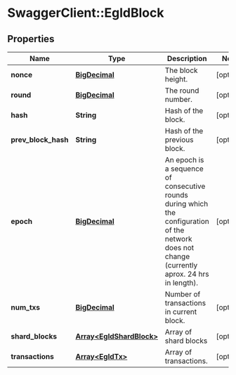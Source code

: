 # SwaggerClient::EgldBlock

## Properties
Name | Type | Description | Notes
------------ | ------------- | ------------- | -------------
**nonce** | [**BigDecimal**](BigDecimal.md) | The block height. | [optional] 
**round** | [**BigDecimal**](BigDecimal.md) | The round number. | [optional] 
**hash** | **String** | Hash of the block. | [optional] 
**prev_block_hash** | **String** | Hash of the previous block. | [optional] 
**epoch** | [**BigDecimal**](BigDecimal.md) | An epoch is a sequence of consecutive rounds during which the configuration of the network does not change (currently aprox. 24 hrs in length). | [optional] 
**num_txs** | [**BigDecimal**](BigDecimal.md) | Number of transactions in current block. | [optional] 
**shard_blocks** | [**Array&lt;EgldShardBlock&gt;**](EgldShardBlock.md) | Array of shard blocks | [optional] 
**transactions** | [**Array&lt;EgldTx&gt;**](EgldTx.md) | Array of transactions. | [optional] 

